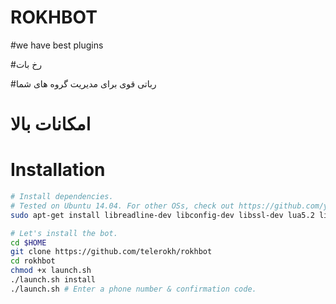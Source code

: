 # ROKHBOT

#we have best plugins 
 
#رخ بات 

#رباتی قوی برای مدیریت گروه های شما

# امکانات بالا



# Installation

```sh
# Install dependencies.
# Tested on Ubuntu 14.04. For other OSs, check out https://github.com/yagop/telegram-bot/wiki/Installation
sudo apt-get install libreadline-dev libconfig-dev libssl-dev lua5.2 liblua5.2-dev libevent-dev make autoconf unzip git redis-server g++ libjansson-dev libpython-dev expat libexpat1-dev

# Let's install the bot.
cd $HOME
git clone https://github.com/telerokh/rokhbot
cd rokhbot
chmod +x launch.sh
./launch.sh install
./launch.sh # Enter a phone number & confirmation code.
```
